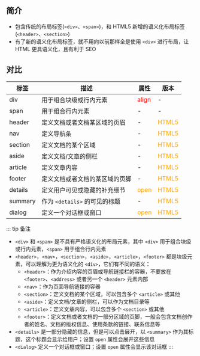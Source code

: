 ## 简介

+ 包含传统的布局标签(`<div>`、`<span>`)，和 HTML5 新增的语义化布局标签(`<header>`、`<section>`)
+ 有了新的语义化布局标签，就不用向以前那样全是使用 `<div>` 进行布局，让 HTML 更具语义化，且有利于 SEO


## 对比

标签|描述|属性|版本
-|-|-|-
div|用于组合块级或行内元素|<font color="red">align</font>|-
span|用于组合行内元素|-|-
header|定义文档或者文档某区域的页眉|-|<font color="orange">HTML5</font>
nav|定义导航条|-|<font color="orange">HTML5</font>
section|定义文档的某个区域|-|<font color="orange">HTML5</font>
aside|定义文档/文章的侧栏|-|<font color="orange">HTML5</font>
article|定义文章内容|-|<font color="orange">HTML5</font>
footer|定义文档或者文档的某区域的页脚|-|<font color="orange">HTML5</font>
details|定义用户可见或隐藏的补充细节|<font color="orange">open</font>|<font color="orange">HTML5</font>
summary|作为 `<details>` 的可见的标题|-|<font color="orange">HTML5</font>
dialog|定义一个对话框或窗口|<font color="orange">open</font>|<font color="orange">HTML5</font>

::: tip 备注
+ `<div>` 和 `<span>` 是不具有严格语义化的布局元素，其中 `<div>` 用于组合块级或行内元素，`<span>` 用于组合行内元素
+ `<header>`，`<nav>`，`<section>`，`<aside>`，`<article>`，`<footer>` 都是块级元素，可以理解为更为语义化的 `<div>`，它们有不同的语义：
  + `<header>`：作为介绍内容的页眉或导航链接栏的容器，不要放在 `<footer>`、`<address>` 或者另一个 `<header>` 元素内部
  + `<nav>`：作为页面导航链接的容器
  + `<section>`：定义文档的某个区域，可以包含多个 `<article>` 或其他
  + `<aside>`：定义文档/文章的侧栏，可以作为文档目录等
  + `<article>`：定义文章内容，可以包含多个 `<section>` 或其他
  + `<footer>`：定义文档或者文档的一部分区域的页脚，一般会包含文档创作者的姓名、文档的版权信息、使用条款的链接、联系信息等
+ `<details>` 是一部分隐藏的信息，但是可以点击展开，以 `<summary>` 作为其标题，这个标题会显示给用户；设置 `open` 属性会展开这些信息
+ `<dialog>` 定义一个对话框或窗口；设置 `open` 属性会显示该对话框
:::